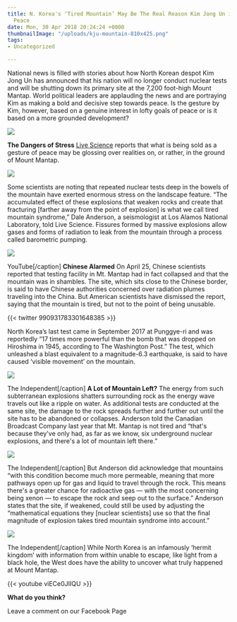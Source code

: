 ```yaml
---
title: N. Korea's ‘Tired Mountain’ May Be The Real Reason Kim Jong Un is Ready for
  Peace
date: Mon, 30 Apr 2018 20:24:24 +0000
thumbnailImage: "/uploads/kju-mountain-810x425.png"
tags:
- Uncategorized

---
```

National news is filled with stories about how North Korean despot Kim Jong Un has announced that his nation will no longer conduct nuclear tests and will be shutting down its primary site at the 7,200 foot-high Mount Mantap. World political leaders are applauding the news and are portraying Kim as making a bold and decisive step towards peace. Is the gesture by Kim, however, based on a genuine interest in lofty goals of peace or is it based on a more grounded development? 

[![](http://politicsfocus.com/wp-content/uploads/2018/04/n-korea-parade-wiki-commons-1024x768.jpg)](http://politicsfocus.com/wp-content/uploads/2018/04/n-korea-parade-wiki-commons.jpg) 

**The Dangers of Stress** [Live Science](https://www.livescience.com/62430-north-korea-nuclear-tired-mountain-syndrome.html) reports that what is being sold as a gesture of peace may be glossing over realities on, or rather, in the ground of Mount Mantap. 

[![](http://politicsfocus.com/wp-content/uploads/2018/04/mantapmap.png)](http://politicsfocus.com/wp-content/uploads/2018/04/mantapmap.png) 

Some scientists are noting that repeated nuclear tests deep in the bowels of the mountain have exerted enormous stress on the landscape feature. “The accumulated effect of these explosions that weaken rocks and create that fracturing \[farther away from the point of explosion\] is what we call tired mountain syndrome,” Dale Anderson, a seismologist at Los Alamos National Laboratory, told Live Science. Fissures formed by massive explosions allow gases and forms of radiation to leak from the mountain through a process called barometric pumping.

[![](http://politicsfocus.com/wp-content/uploads/2018/04/n-korea-mountain-legal-insurrection.png)](http://politicsfocus.com/wp-content/uploads/2018/04/n-korea-mountain-legal-insurrection.png) 

YouTube\[/caption\] **Chinese Alarmed** On April 25, Chinese scientists reported that testing facility in Mt. Mantap had in fact collapsed and that the mountain was in shambles. The site, which sits close to the Chinese border, is said to have Chinese authorities concerned over radiation plumes traveling into the China. But American scientists have dismissed the report, saying that the mountain is tired, but not to the point of being unusable.

{{< twitter 990931783301648385 >}}

North Korea’s last test came in September 2017 at Punggye-ri and was reportedly “17 times more powerful than the bomb that was dropped on Hiroshima in 1945, according to The Washington Post.” The test, which unleashed a blast equivalent to a magnitude-6.3 earthquake, is said to have caused ‘visible movement’ on the mountain.

[![](http://politicsfocus.com/wp-content/uploads/2018/04/n-korea-tunnel-collapse-independent-1024x768.jpg)](http://politicsfocus.com/wp-content/uploads/2018/04/n-korea-tunnel-collapse-independent.jpg) 

The Independent\[/caption\] **A Lot of Mountain Left?** The energy from such subterranean explosions shatters surrounding rock as the energy wave travels out like a ripple on water. As additional tests are conducted at the same site, the damage to the rock spreads further and further out until the site has to be abandoned or collapses. Anderson told the Canadian Broadcast Company last year that Mt. Mantap is not tired and “that's because they've only had, as far as we know, six underground nuclear explosions, and there's a lot of mountain left there.”

[![](http://politicsfocus.com/wp-content/uploads/2018/04/kju-hydrogen-bomb-independent-1024x673.jpg)](http://politicsfocus.com/wp-content/uploads/2018/04/kju-hydrogen-bomb-independent.jpg) 

The Independent\[/caption\] But Anderson did acknowledge that mountains “with this condition become much more permeable, meaning that more pathways open up for gas and liquid to travel through the rock. This means there's a greater chance for radioactive gas — with the most concerning being xenon — to escape the rock and seep out to the surface.” Anderson states that the site, if weakened, could still be used by adjusting the “mathematical equations they \[nuclear scientists\] use so that the final magnitude of explosion takes tired mountain syndrome into account.”

[![](http://politicsfocus.com/wp-content/uploads/2018/04/kju-waving-crowd-independent-1024x613.jpg)](http://politicsfocus.com/wp-content/uploads/2018/04/kju-waving-crowd-independent.jpg) 

The Independent\[/caption\] While North Korea is an infamously ‘hermit kingdom’ with information from within unable to escape, like light from a black hole, the West does have the ability to uncover what truly happened at Mount Mantap.

{{< youtube viECe0JIIQU >}}

**What do you think?**

Leave a comment on our Facebook Page